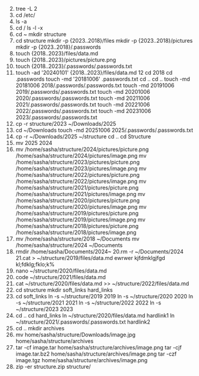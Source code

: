 2. tree -L 2
3. cd /etc/
4. ls -a
5. cd /
ls -l -x
6. cd ~
mkdir structure
7. cd structure
mkdir -p {2023..2018}/files
mkdir -p {2023..2018}/pictures
mkdir -p {2023..2018}/.passwords
8. touch {2018..2023}/files/data.md
9. touch {2018..2023}/pictures/picture.png
10. touch {2018..2023}/.passwords/.passwords.txt
11. touch -ad '20240101' {2018..2023}/files/data.md
12 cd 2018
cd .passwords
touch -md '20181006' .passwords.txt
cd ..
cd ..
touch -md 20181006 2018/.passwords/.passwords.txt
touch -md 20191006 2019/.passwords/.passwords.txt
touch -md 20201006 2020/.passwords/.passwords.txt
touch -md 20211006 2021/.passwords/.passwords.txt
touch -md 20221006 2022/.passwords/.passwords.txt
touch -md 20231006 2023/.passwords/.passwords.txt
13. cp -r structure/2023 ~/Downloads/2025
14. cd ~/Downloads
touch -md 20251006 2025/.passwords/.passwords.txt
15. cp -r ~/Downloads/2025 ~/structure
cd ..
cd Structure
16. mv 2025 2024
17. mv /home/sasha/structure/2024/pictures/picture.png /home/sasha/structure/2024/pictures/image.png
mv /home/sasha/structure/2023/pictures/picture.png /home/sasha/structure/2023/pictures/image.png
mv /home/sasha/structure/2022/pictures/picture.png /home/sasha/structure/2022/pictures/image.png
mv /home/sasha/structure/2021/pictures/picture.png /home/sasha/structure/2021/pictures/image.png
mv /home/sasha/structure/2020/pictures/picture.png /home/sasha/structure/2020/pictures/image.png
mv /home/sasha/structure/2019/pictures/picture.png /home/sasha/structure/2019/pictures/image.png
mv /home/sasha/structure/2018/pictures/picture.png /home/sasha/structure/2018/pictures/image.png
18. mv /home/sasha/structure/2018 ~/Documents
mv /home/sasha/structure/2024 ~/Documents
19. rmdir /home/sasha/Documents/2024~
20.rm -r ~/Documents/2024
21.cat > ~/structure/2019/files/data.md
ewrwer
kjfdmklgjfgd
kl;fdklg;fklo;k%      
22. nano ~/structure/2020/files/data.md
23. code ~/structure/2021/files/data.md
24. cat ~/structure/2020/files/data.md >> ~/structure/2022/files/data.md
25. cd structure 
mkdir soft_links hard_links
26. cd soft_links
ln -s ~/structure/2019 2019
ln -s ~/structure/2020 2020
ln -s ~/structure/2021 2021
ln -s ~/structure/2022 2022
ln -s ~/structure/2023 2023
27. cd ..
cd hard_links
ln ~/structure/2020/files/data.md hardlink1
ln ~/structure/2021/.passwords/.passwords.txt hardlink2
28. cd ..
mkdir archives
30. mv home/sasha/structure/Downloads/image.jpg home/sasha/structure/archives
31. tar -cf image.tar home/sasha/structure/archives/image.png
 tar -cjf image.tar.bz2 home/sasha/structure/archives/image.png
 tar -czf image.tgz home/sasha/structure/archives/image.png
 32. zip -er structure.zip structure/
